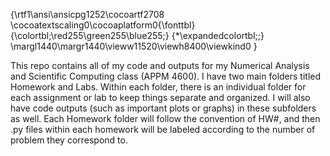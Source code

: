 {\rtf1\ansi\ansicpg1252\cocoartf2708
\cocoatextscaling0\cocoaplatform0{\fonttbl}
{\colortbl;\red255\green255\blue255;}
{\*\expandedcolortbl;;}
\margl1440\margr1440\vieww11520\viewh8400\viewkind0
}

This repo contains all of my code and outputs for my Numerical Analysis and Scientific Computing class (APPM 4600). I have two main folders titled Homework and Labs. Within each folder, there is an individual folder for each assignment or lab to keep things separate and organized. I will also have code outputs (such as important plots or graphs) in these subfolders as well. Each Homework folder will follow the convention of HW#, and then .py files within each homework will be labeled according to the number of problem they correspond to.
